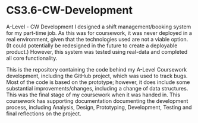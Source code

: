 # CS3.6-CW-Development
A-Level - CW Development
I designed a shift management/booking system for my part-time job. As this was for coursework, it was never deployed in a real environment, given that the technologies used are not a viable option. (It could potentially be redesigned in the future to create a deployable product.) However, this system was tested using real-data and completed all core functionality.

This is the repository containing the code behind my A-Level Coursework development, including the GitHub project, which was used to track bugs.
Most of the code is based on the prototype; however, it does include some substantial improvements/changes, including a change of data structures.
This was the final stage of my coursework when it was handed in.
This coursework has supporting documentation documenting the development process, including Analysis, Design, Prototyping, Development, Testing and final reflections on the project.

